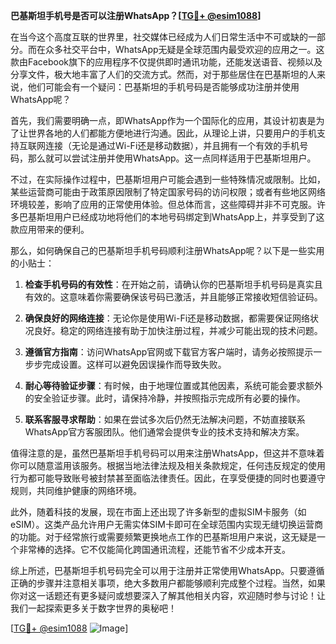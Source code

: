**巴基斯坦手机号是否可以注册WhatsApp？[[TG💪+ @esim1088](https://t.me/s/esim1088)]**

在当今这个高度互联的世界里，社交媒体已经成为人们日常生活中不可或缺的一部分。而在众多社交平台中，WhatsApp无疑是全球范围内最受欢迎的应用之一。这款由Facebook旗下的应用程序不仅提供即时通讯功能，还能发送语音、视频以及分享文件，极大地丰富了人们的交流方式。然而，对于那些居住在巴基斯坦的人来说，他们可能会有一个疑问：巴基斯坦的手机号码是否能够成功注册并使用WhatsApp呢？

首先，我们需要明确一点，即WhatsApp作为一个国际化的应用，其设计初衷是为了让世界各地的人们都能方便地进行沟通。因此，从理论上讲，只要用户的手机支持互联网连接（无论是通过Wi-Fi还是移动数据），并且拥有一个有效的手机号码，那么就可以尝试注册并使用WhatsApp。这一点同样适用于巴基斯坦用户。

不过，在实际操作过程中，巴基斯坦用户可能会遇到一些特殊情况或限制。比如，某些运营商可能由于政策原因限制了特定国家号码的访问权限；或者有些地区网络环境较差，影响了应用的正常使用体验。但总体而言，这些障碍并非不可克服。许多巴基斯坦用户已经成功地将他们的本地号码绑定到WhatsApp上，并享受到了这款应用带来的便利。

那么，如何确保自己的巴基斯坦手机号码顺利注册WhatsApp呢？以下是一些实用的小贴士：

1. **检查手机号码的有效性**：在开始之前，请确认你的巴基斯坦手机号码是真实且有效的。这意味着你需要确保该号码已激活，并且能够正常接收短信验证码。
   
2. **确保良好的网络连接**：无论你是使用Wi-Fi还是移动数据，都需要保证网络状况良好。稳定的网络连接有助于加快注册过程，并减少可能出现的技术问题。

3. **遵循官方指南**：访问WhatsApp官网或下载官方客户端时，请务必按照提示一步步完成设置。这样可以避免因误操作而导致失败。

4. **耐心等待验证步骤**：有时候，由于地理位置或其他因素，系统可能会要求额外的安全验证步骤。此时，请保持冷静，并按照指示完成所有必要的操作。

5. **联系客服寻求帮助**：如果在尝试多次后仍然无法解决问题，不妨直接联系WhatsApp官方客服团队。他们通常会提供专业的技术支持和解决方案。

值得注意的是，虽然巴基斯坦手机号码可以用来注册WhatsApp，但这并不意味着你可以随意滥用该服务。根据当地法律法规及相关条款规定，任何违反规定的使用行为都可能导致账号被封禁甚至面临法律责任。因此，在享受便捷的同时也要遵守规则，共同维护健康的网络环境。

此外，随着科技的发展，现在市面上还出现了许多新型的虚拟SIM卡服务（如eSIM）。这类产品允许用户无需实体SIM卡即可在全球范围内实现无缝切换运营商的功能。对于经常旅行或需要频繁更换地点工作的巴基斯坦用户来说，这无疑是一个非常棒的选择。它不仅能简化跨国通讯流程，还能节省不少成本开支。

综上所述，巴基斯坦手机号码完全可以用于注册并正常使用WhatsApp。只要遵循正确的步骤并注意相关事项，绝大多数用户都能够顺利完成整个过程。当然，如果你对这一话题还有更多疑问或想要深入了解其他相关内容，欢迎随时参与讨论！让我们一起探索更多关于数字世界的奥秘吧！

[[TG💪+ @esim1088](https://t.me/s/esim1088) ![Image](https://i.postimg.cc/4NQfJmqS/Snipaste-2025-05-13-00-14-12.png)]